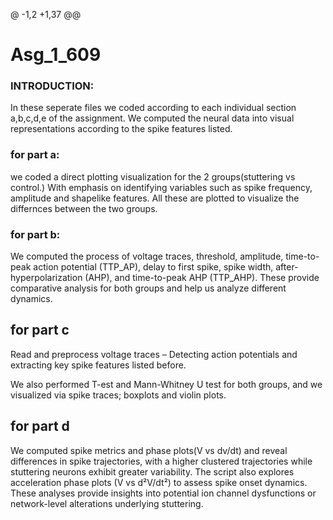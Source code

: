 @ -1,2 +1,37 @@
# Asg_1_609
### INTRODUCTION:
In these seperate files we coded according to each individual section a,b,c,d,e of the assignment.
We computed the neural data into visual representations according to the spike features listed.

### for part a: 
 we coded a direct plotting visualization for the 2 groups(stuttering vs control.) With emphasis on identifying variables such as spike frequency, amplitude and shapelike features. All these are plotted to visualize the differnces between the two groups.


### for part b:

We computed the process of voltage traces, threshold, amplitude, time-to-peak action potential (TTP_AP), delay to first spike, spike width, after-hyperpolarization (AHP), and time-to-peak AHP (TTP_AHP). 
These provide comparative analysis for both groups and help us analyze different dynamics.

 
## for part c

Read and preprocess voltage traces – Detecting action potentials and extracting key spike features listed before.

We also performed T-est and Mann-Whitney U test for both groups, and we visualized via spike traces; boxplots and violin plots.


## for part d

We computed spike metrics and phase plots(V vs dv/dt) and reveal differences in spike trajectories, with a higher clustered trajectories while stuttering neurons exhibit greater variability. The script also explores acceleration phase plots (V vs d²V/dt²) to assess spike onset dynamics. These analyses provide insights into potential ion channel dysfunctions or network-level alterations underlying stuttering.